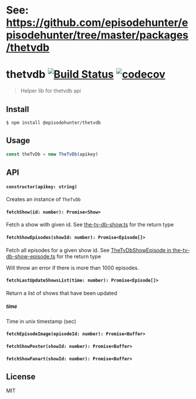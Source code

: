 # See: https://github.com/episodehunter/episodehunter/tree/master/packages/thetvdb

# thetvdb [![Build Status](https://travis-ci.org/episodehunter/thetvdb.svg?branch=master)](https://travis-ci.org/episodehunter/thetvdb) [![codecov](https://codecov.io/gh/episodehunter/thetvdb/branch/master/graph/badge.svg)](https://codecov.io/gh/episodehunter/thetvdb)

> Helper lib for thetvdb api


## Install

```
$ npm install @episodehunter/thetvdb
```


## Usage

```js
const theTvDb = new TheTvDb(apikey)
```

## API

#### `constructor(apikey: string)`

Creates an instance of `TheTvDb`

#### `fetchShow(id: number): Promise<Show>`

Fetch a show with given id. See [the-tv-db-show.ts](src/types/the-tv-db-show.ts) for the return type

#### `fetchShowEpisodes(showId: number): Promise<Episode[]>`

Fetch all episodes for a given show id. See [TheTvDbShowEpisode in the-tv-db-show-episode.ts](src/types/the-tv-db-show-episode.ts) for the return type

Will throw an error if there is more than 1000 episodes.

#### `fetchLastUpdateShowsList(time: number): Promise<Episode[]>`

Return a list of shows that have been updated

##### time

Time in unix timestamp (sec)

#### `fetchEpisodeImage(episodeId: number): Promise<Buffer>`

#### `fetchShowPoster(showId: number): Promise<Buffer>`

#### `fetchShowFanart(showId: number): Promise<Buffer>`

## License

MIT
